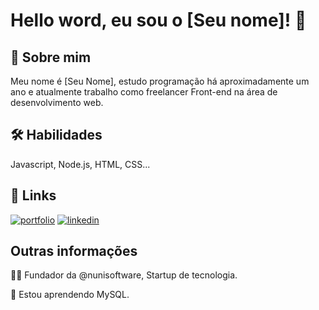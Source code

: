 
# Hello word, eu sou o [Seu nome]! 👋


## 🚀 Sobre mim
Meu nome é [Seu Nome], estudo programação há aproximadamente um ano e atualmente trabalho como freelancer Front-end na área de desenvolvimento web.
## 🛠 Habilidades
Javascript, Node.js, HTML, CSS...


## 🔗 Links
[![portfolio](https://img.shields.io/badge/my_portfolio-000?style=for-the-badge&logo=ko-fi&logoColor=white)](https://google.com)
[![linkedin](https://img.shields.io/badge/linkedin-0A66C2?style=for-the-badge&logo=linkedin&logoColor=white)](https://www.linkedin.com)


## Outras informações
👩‍💻 Fundador da @nunisoftware, Startup de tecnologia.

🧠 Estou aprendendo MySQL.


